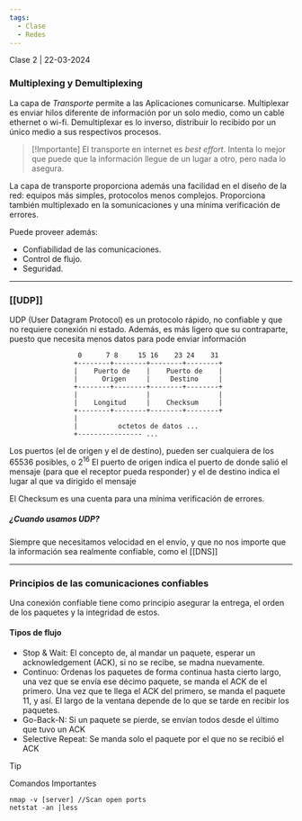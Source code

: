 ```yaml
---
tags:
  - Clase
  - Redes
---
```

Clase 2 | 22-03-2024

### Multiplexing y Demultiplexing

La capa de *Transporte* permite a las Aplicaciones comunicarse. Multiplexar es enviar hilos diferente de información por un solo medio, como un cable ethernet o wi-fi. Demultiplexar es lo inverso, distribuir lo recibido por un único medio a sus respectivos procesos.

>[!Importante]
>El transporte en internet es *best effort*. Intenta lo mejor que puede que la información llegue de un lugar a otro, pero nada lo asegura.

La capa de transporte proporciona además una facilidad en el diseño de la red: equipos más simples, protocolos menos complejos. Proporciona también multiplexado en la somunicaciones y una mínima verificación de errores.

Puede proveer además:
- Confiabilidad de las comunicaciones.
- Control de flujo.
- Seguridad.

---

### [[UDP]]

UDP (User Datagram Protocol) es un protocolo rápido, no confiable y que no requiere conexión ni estado. Además, es más ligero que su contraparte, puesto que necesita menos datos para pode enviar información

                     0      7 8     15 16    23 24    31
                    +--------+--------+--------+--------+
                    |    Puerto de    |    Puerto de    |
                    |      Origen     |     Destino     |
                    +--------+--------+--------+--------+
                    |                 |                 |
                    |    Longitud     |    Checksum     |
                    +--------+--------+--------+--------+
                    |
                    |          octetos de datos ...
                    +---------------- ...

Los puertos (el de origen y el de destino), pueden ser cualquiera de los 65536 posibles, o $2^{16}$ 
El puerto de origen indica el puerto de donde salió el mensaje (para que el receptor pueda responder) y el de destino indica el lugar al que va dirigido el mensaje

El Checksum es una cuenta para una mínima verificación de errores.

##### ¿Cuando usamos UDP?

Siempre que necesitamos velocidad en el envío, y que no nos importe que la información sea realmente confiable, como el [[DNS]]

---

### Principios de las comunicaciones confiables

Una conexión confiable tiene como principio asegurar la entrega, el orden de los paquetes y la integridad de estos.

#### Tipos de flujo

- Stop & Wait: El concepto de, al mandar un paquete, esperar un acknowledgement (ACK), si no se recibe, se madna nuevamente.
- Continuo:  Ordenas los paquetes de forma continua hasta cierto largo, una vez que se envía ese décimo paquete, se manda el ACK de el primero. Una vez que te llega el ACK del primero, se manda el paquete 11, y así. El largo de la ventana depende de lo que se tarde en recibir los paquetes.
- Go-Back-N: Si un paquete se pierde, se envían todos desde el último que tuvo un ACK
- Selective Repeat: Se manda solo el paquete por el que no se recibió el ACK


>[!Tip]
>Comandos Importantes
>```Shell
>nmap -v [server] //Scan open ports
>netstat -an |less
>```
